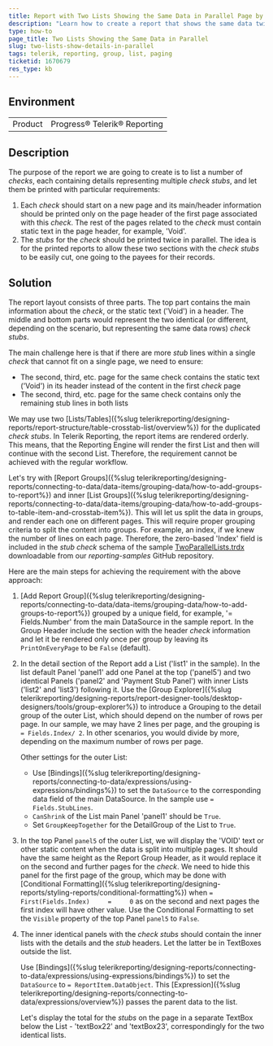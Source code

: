 ```yaml
---
title: Report with Two Lists Showing the Same Data in Parallel Page by Page
description: "Learn how to create a report that shows the same data twice per page in parallel in Telerik Reporting."
type: how-to
page_title: Two Lists Showing the Same Data in Parallel
slug: two-lists-show-details-in-parallel
tags: telerik, reporting, group, list, paging
ticketid: 1670679
res_type: kb
---
```


## Environment

<table>
	<tbody>
		<tr>
			<td>Product</td>
			<td>Progress® Telerik® Reporting</td>
		</tr>
	</tbody>
</table>

## Description

The purpose of the report we are going to create is to list a number of _checks_, each containing details representing multiple _check stubs_, and let them be printed with particular requirements:

1. Each _check_ should start on a new page and its main/header information should be printed only on the page header of the first page associated with this _check_. The rest of the pages related to the _check_ must contain static text in the page header, for example, 'Void'.
1. The _stubs_ for the _check_ should be printed twice in parallel. The idea is for the printed reports to allow these two sections with the _check stubs_ to be easily cut, one going to the payees for their records.

## Solution

The report layout consists of three parts. The top part contains the main information about the _check_, or the static text ('Void') in a header. The middle and bottom parts would represent the two identical (or different, depending on the scenario, but representing the same data rows) _check stubs_.

The main challenge here is that if there are more _stub_ lines within a single _check_ that cannot fit on a single page, we need to ensure:

* The second, third, etc. page for the same check contains the static text ('Void') in its header instead of the content in the first _check_ page
* The second, third, etc. page for the same check contains only the remaining stub lines in both lists

We may use two [Lists/Tables]({%slug telerikreporting/designing-reports/report-structure/table-crosstab-list/overview%}) for the duplicated _check stubs_. In Telerik Reporting, the report items are rendered orderly. This means, that the Reporting Engine will render the first List and then will continue with the second List. Therefore, the requirement cannot be achieved with the regular workflow.

Let's try with [Report Groups]({%slug telerikreporting/designing-reports/connecting-to-data/data-items/grouping-data/how-to-add-groups-to-report%}) and inner [List Groups]({%slug telerikreporting/designing-reports/connecting-to-data/data-items/grouping-data/how-to-add-groups-to-table-item-and-crosstab-item%}). This will let us split the data in groups, and render each one on different pages. This will require proper grouping criteria to split the content into groups. For example, an index, if we knew the number of lines on each page. Therefore, the zero-based 'Index' field is included in the _stub check_ schema of the sample [TwoParallelLists.trdx](https://github.com/telerik/reporting-samples/blob/master/Sample%20Reports/TwoParallelLists.trdx) downloadable from our _reporting-samples_ GitHub repository.

Here are the main steps for achieving the requirement with the above approach:

1. [Add Report Group]({%slug telerikreporting/designing-reports/connecting-to-data/data-items/grouping-data/how-to-add-groups-to-report%}) grouped by a unique field, for example, '= Fields.Number' from the main DataSource in the sample report. In the Group Header include the section with the header _check_ information and let it be rendered only once per group by leaving its `PrintOnEveryPage` to be `False` (default).
1. In the detail section of the Report add a List ('list1' in the sample). In the list default Panel 'panel1' add one Panel at the top ('panel5') and two identical Panels ('panel2' and 'Payment Stub Panel') with inner Lists ('list2' and 'list3') following it. Use the [Group Explorer]({%slug telerikreporting/designing-reports/report-designer-tools/desktop-designers/tools/group-explorer%}) to introduce a Grouping to the detail group of the outer List, which should depend on the number of rows per page. In our sample, we may have 2 lines per page, and the grouping is `= Fields.Index/ 2`. In other scenarios, you would divide by more, depending on the maximum number of rows per page.

	Other settings for the outer List:
	* Use [Bindings]({%slug telerikreporting/designing-reports/connecting-to-data/expressions/using-expressions/bindings%}) to set the `DataSource` to the corresponding data field of the main DataSource. In the sample use `= Fields.StubLines`.
	* `CanShrink` of the List main Panel 'panel1' should be `True`.
	* Set `GroupKeepTogether` for the DetailGroup of the List to `True`.

1. In the top Panel `panel5` of the outer List, we will display the 'VOID' text or other static content when the data is split into multiple pages. It should have the same height as the Report Group Header, as it would replace it on the second and further pages for the _check_. We need to hide this panel for the first page of the group, which may be done with [Conditional Formatting]({%slug telerikreporting/designing-reports/styling-reports/conditional-formatting%}) when `= First(Fields.Index)     =     0` as on the second and next pages the first index will have other value. Use the Conditional Formatting to set the `Visible` property of the top Panel `panel5` to `False`.
1. The inner identical panels with the _check stubs_ should contain the inner lists with the details and the _stub_ headers. Let the latter be in TextBoxes outside the list.

	Use [Bindings]({%slug telerikreporting/designing-reports/connecting-to-data/expressions/using-expressions/bindings%}) to set the `DataSource` to `= ReportItem.DataObject`. This [Expression]({%slug telerikreporting/designing-reports/connecting-to-data/expressions/overview%}) passes the parent data to the list.

	Let's display the total for the _stubs_ on the page in a separate TextBox below the List - 'textBox22' and 'textBox23', correspondingly for the two identical lists.
